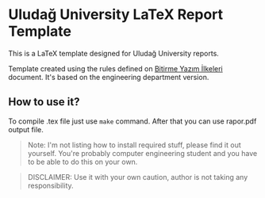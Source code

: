 # Uludağ University LaTeX Report Template

This is a LaTeX template designed for Uludağ University reports.

Template created using the rules defined on [Bitirme Yazım İlkeleri](http://uludag.edu.tr/dosyalar/makine/S%C4%B1nav%20Programlar%C4%B1/02_bitirme_yazim_ilkeleri.pdf)
document. It's based on the engineering department version.

## How to use it?

To compile .tex file just use `make` command. After that you can use rapor.pdf output file.

> Note: I'm not listing how to install required stuff, please find it out yourself. You're probably computer
> engineering student and you have to be able to do this on your own.

> DISCLAIMER: Use it with your own caution, author is not taking any responsibility.
